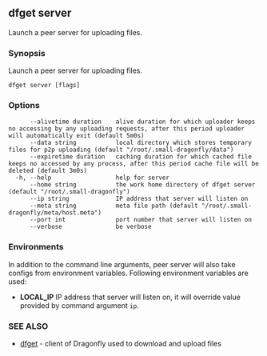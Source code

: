 ## dfget server

Launch a peer server for uploading files.

### Synopsis

Launch a peer server for uploading files.

```
dfget server [flags]
```

### Options

```
      --alivetime duration    alive duration for which uploader keeps no accessing by any uploading requests, after this period uploader will automatically exit (default 5m0s)
      --data string           local directory which stores temporary files for p2p uploading (default "/root/.small-dragonfly/data")
      --expiretime duration   caching duration for which cached file keeps no accessed by any process, after this period cache file will be deleted (default 3m0s)
  -h, --help                  help for server
      --home string           the work home directory of dfget server (default "/root/.small-dragonfly")
      --ip string             IP address that server will listen on
      --meta string           meta file path (default "/root/.small-dragonfly/meta/host.meta")
      --port int              port number that server will listen on
      --verbose               be verbose
```

### Environments

In addition to the command line arguments, peer server will also take configs from environment variables. Following environment variables are used:

* **LOCAL_IP** IP address that server will listen on, it will override value provided by command argument `ip`.

### SEE ALSO

* [dfget](dfget.md)	 - client of Dragonfly used to download and upload files

